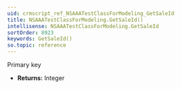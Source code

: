 ```yaml
---
uid: crmscript_ref_NSAAATestClassForModeling_GetSaleId
title: NSAAATestClassForModeling.GetSaleId()
intellisense: NSAAATestClassForModeling.GetSaleId
sortOrder: 8923
keywords: GetSaleId()
so.topic: reference
---
```



Primary key



* **Returns:** Integer


